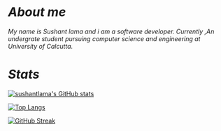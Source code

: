 


# *About me*

*My name is Sushant lama and i am a software developer. Currently ,An undergrate student pursuing computer science and engineering at University of Calcutta.*

# *Stats*
[![sushantlama's GitHub stats](https://github-readme-stats-git-masterrstaa-rickstaa.vercel.app/api?username=sushantlama&show_icons=true&theme=midnight-purple)](https://github.com/Sushantlama/Sushantlama)

[![Top Langs](https://github-readme-stats-git-masterrstaa-rickstaa.vercel.app/api/top-langs/?username=sushantlama&theme=midnight-purple)](https://github.com/Sushantlama/Sushantlama)

<!-- [![Top Langs](https://github-readme-stats.vercel.app/api/top-langs/?username=sushantlama&theme=midnight-purple)](https://github.com/Sushantlama/Sushantlama) -->

[![GitHub Streak](https://streak-stats.demolab.com/?user=sushantlama&theme=midnight-purple)](https://github.com/Sushantlama/Sushantlama)
